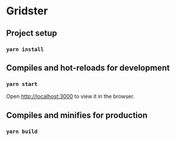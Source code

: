 # Gridster

## Project setup

### `yarn install`

## Compiles and hot-reloads for development
### `yarn start`

Open [http://localhost:3000](http://localhost:3000) to view it in the browser.


## Compiles and minifies for production
### `yarn build`

